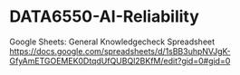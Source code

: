 # DATA6550-AI-Reliability
Google Sheets: General Knowledgecheck Spreadsheet
https://docs.google.com/spreadsheets/d/1sBB3uhpNVJgK-GfyAmETGOEMEK0DtqdUfQUBQl2BKfM/edit?gid=0#gid=0
